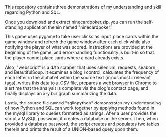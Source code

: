 This repository contains three demonstrations of my understanding and skill regarding Python and SQL.

Once you download and extract ninecardpoker.zip, you can run the self-standing application therein named "ninecardpoker".

This game uses pygame to take user clicks as input, place cards within the game window and refresh the game window after each click while also notifying the player of what was scored.  Instructions are provided at the beginning of the game, and error-handling functionality is built-in so that the player cannot place cards where a card already exists.

Also, "webscript" is a data scraper that uses selenium, requests, seaborn, and BeautifulSoup.  It examines a blog I control, calculates the frequency of each letter in the alphabet within the source text (minus most irrelevant tags), writes this data to a .CSV file, prepares a web browser in Chrome to alert me that the analysis is complete via the blog's contact page, and finally displays an x-y bar graph summarizing the data.

Lastly, the source file named "sqlinpython" demonstrates my understanding of how Python and SQL can work together by applying methods found in the mysql library to queries formatted as strings.  After a user provides the script a MySQL password, it creates a database on the server.  Then, when provided a database password, the script creates and populates two tables therein and prints the result of a UNION-based query upon them.
